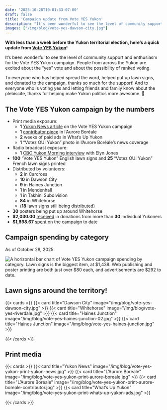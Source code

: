 ```yaml
---
date: '2025-10-28T10:01:33-07:00'
draft: false
title: 'Campaign update from Vote YES Yukon'
description: "It’s been wonderful to see the level of community support and enthusiasm for the Vote YES Yukon campaign. People from across the Yukon are excited about the “yes” vote and about the possibility of ranked voting."
images: ["/img/blog/vote-yes-dawson-city.jpg"]
---
```


**With less than a week before the Yukon territorial election, here’s a quick update from [Vote YES Yukon](/)!**

It’s been wonderful to see the level of community support and enthusiasm for the Vote YES Yukon campaign. People from across the Yukon are excited about the “yes” vote and about the possibility of ranked voting. 

To everyone who has helped spread the word, helped put up lawn signs, and donated to the campaign, thanks so much for the support! And to everyone who is voting yes and letting friends and family know about the plebiscite, thanks for helping make Yukon politics more awesome. 💖


## The Vote YES Yukon campaign by the numbers

* Print media exposure:
    * **1** [Yukon News article](https://www.yukon-news.com/news/vote-yes-campaign-born-as-yukon-faces-plebiscite-ballot-on-voting-system-8310444) on the Vote YES Yukon campaign
    * **1** [contributor piece](https://auroreboreale.ca/opinions/a-vous-la-parole/2025/10/23/reforme-electorale-une-occasion-a-ne-pas-manquer/) in l’Aurore Boréale
    * **2** weeks of paid ads in What’s Up Yukon
    * **1** “Votez OUI Yukon” photo in l’Aurore Boréale’s news coverage
* Radio broadcast exposure:
    * **1** [CBC Yukon Morning interview](/blog/vote-yes-on-cbc-yukon-radio/) with Elyn Jones
* **100** “Vote YES Yukon” English lawn signs and **25** “Votez OUI Yukon” French lawn signs printed
* Distributed by volunteers:
    * **2** in Carcross
    * **10** in Dawson City
    * **9** in Haines Junction
    * **1** in Mendenhall
    * **1** in Takhini Subdivision
    * **84** in Whitehorse
    * (**18** lawn signs still being distributed)
* **30** posters being put up around Whitehorse
* **$2,030.00** [received](https://docs.google.com/spreadsheets/d/1Mtn_kpjpEA1xQZQqOIpuioOM1rSHYLSdAktMv8x6I0Y/edit) in donations from more than **30** individual Yukoners
* **$1,898.67** [spent](https://docs.google.com/spreadsheets/d/1CsQ8GDYejsV0yfmII71SvGTCWfcaYarltdghoqC-luI/edit) on the campaign to date


## Campaign spending by category

As of October 28, 2025:

<img class="h-48 w-96 object-scale-down" src="/img/campaign-update-spending-categories-2025-10-28.svg" alt="A horizontal bar chart of Vote YES Yukon campaign spending by category. Lawn signs is the biggest item, at $1,438. Web publishing and poster printing are both just over $80 each, and advertisements are $292 to date.">

## Lawn signs around the territory!

{{< cards >}}
  {{< card title="Dawson City" image="/img/blog/vote-yes-dawson-city.jpg" >}}
  {{< card title="Whitehorse" image="/img/blog/vote-yes-riverdale.jpg" >}}
  {{< card title="Haines Junction" image="/img/blog/vote-yes-haines-junction-02.jpg" >}}
  {{< card title="Haines Junction" image="/img/blog/vote-yes-haines-junction.jpg" >}}
  
{{< /cards >}}

## Print media

{{< cards >}}
  {{< card title="Yukon News" image="/img/blog/vote-yes-yukon-print-yukon-news.jpg" >}}
  {{< card title="L’Aurore Boréale" image="/img/blog/vote-yes-yukon-print-aurore-boreale.jpg" >}}
  {{< card title="L’Aurore Boréale" image="/img/blog/vote-yes-yukon-print-aurore-boreale-contributor.jpg" >}}
  {{< card title="What’s Up Yukon" image="/img/blog/vote-yes-yukon-print-whats-up-yukon-ads.jpg" >}}
  
{{< /cards >}}